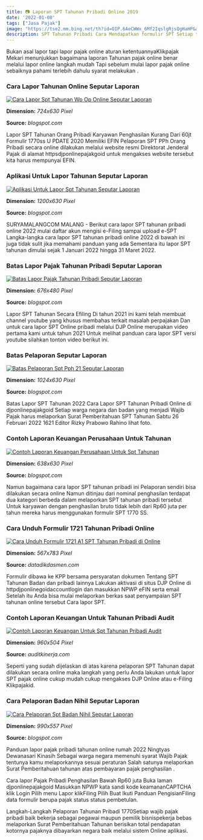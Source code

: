 ```yaml
---
title: 📷 Laporan SPT Tahunan Pribadi Online 2019
date: '2022-01-08'
tags: ["Jasa Pajak"]
image: "https://tse2.mm.bing.net/th?id=OIP.6AeCWWx_6Mf2IqslgRjsQgHaHP&amp;pid=15.1"
description: SPT Tahunan Pribadi Cara Mendapatkan formulir SPT Setiap tahun wajib pajak orang pribadi baik yang bekerja sebagai pegawai maupun pemilik bisnispekerja bebas
---
```




Bukan asal lapor tapi lapor pajak online aturan ketentuannyaKlikpajak Mekari menunjukkan bagaimana laporan Tahunan pajak online benar melalui lapor online langkah mudah Tapi sebelum mulai lapor pajak online sebaiknya pahami terlebih dahulu syarat melakukan .



### Cara Lapor Tahunan Online Seputar Laporan

[![Cara Lapor Spt Tahunan Wp Op Online  Seputar Laporan](https://lh6.googleusercontent.com/proxy/GzK5BxH9FPWXe1zz7Sn_FD29aiDl8vbomaOmyODYX3Iv47cMsKkhMw3nyOe36-kmpTICzNEcS7BzmYVs81_7MMcJVQzXLd9rSWR5PW_xXUloHtyiiweU2PASHppUGn9vBz9x8s9u=w1200-h630-p-k-no-nu)](https://lh6.googleusercontent.com/proxy/GzK5BxH9FPWXe1zz7Sn_FD29aiDl8vbomaOmyODYX3Iv47cMsKkhMw3nyOe36-kmpTICzNEcS7BzmYVs81_7MMcJVQzXLd9rSWR5PW_xXUloHtyiiweU2PASHppUGn9vBz9x8s9u=w1200-h630-p-k-no-nu)


**Dimension:** _724x630 Pixel_ 

**Source:** _blogspot.com_ 


Lapor SPT Tahunan Orang Pribadi Karyawan Penghasilan Kurang Dari 60jt Formulir 1770ss U PDATE 2020 Memiliki EFIN Pelaporan SPT PPh Orang Pribadi secara online dilakukan melalui website resmi Direktorat Jenderal Pajak di alamat httpsdjponlinepajakgoid untuk mengakses website tersebut kita harus mempunyai EFIN.


### Aplikasi Untuk Lapor Tahunan Seputar Laporan

[![Aplikasi Untuk Lapor Spt Tahunan  Seputar Laporan](https://lh6.googleusercontent.com/proxy/MxZKPCpAbQxJ7qFEjL2I-PtpfxXqQCZWX_P27fcXstytIAowTH6yRyISuwK6ys9VPFzxlpXa08BT24jaGEsJlSWe0gHnFC7L=w1200-h630-pd)](https://lh6.googleusercontent.com/proxy/MxZKPCpAbQxJ7qFEjL2I-PtpfxXqQCZWX_P27fcXstytIAowTH6yRyISuwK6ys9VPFzxlpXa08BT24jaGEsJlSWe0gHnFC7L=w1200-h630-pd)


**Dimension:** _1200x630 Pixel_ 

**Source:** _blogspot.com_ 


SURYAMALANGCOM MALANG - Berikut cara lapor SPT tahunan pribadi online 2022 mulai daftar akun mengisi e-Filing sampai upload e-SPT Langka-langka cara lapor SPT tahunan pribadi online 2022 di bawah ini juga tidak sulit jika memahami panduan yang ada Sementara itu lapor SPT tahunan dimulai sejak 1 Januari 2022 hingga 31 Maret 2022.


### Batas Lapor Pajak Tahunan Pribadi Seputar Laporan

[![Batas Lapor Pajak Tahunan Pribadi  Seputar Laporan](https://lh3.googleusercontent.com/proxy/dxXNI2uDC5wT8eAOmJrU0rZ1JQ9ITBVEXMxfqI6bOTCB11CBsezwxeA1qyqBFTOCGjc2VsYk8h_Ggy96bc5VpoArHh4-7U4vXMXllFz7=w1200-h630-p-k-no-nu)](https://lh3.googleusercontent.com/proxy/dxXNI2uDC5wT8eAOmJrU0rZ1JQ9ITBVEXMxfqI6bOTCB11CBsezwxeA1qyqBFTOCGjc2VsYk8h_Ggy96bc5VpoArHh4-7U4vXMXllFz7=w1200-h630-p-k-no-nu)


**Dimension:** _676x480 Pixel_ 

**Source:** _blogspot.com_ 


Lapor SPT Tahunan Secara Efiling Di tahun 2021 ini kami telah membuat channel youtube yang khusus membahas terkait masalah perpajakan Dan untuk cara lapor SPT Online pribadi melalui DJP Online merupakan video pertama kami untuk tahun 2021 Untuk melihat panduan cara lapor SPT versi youtube silahkan tonton video berikut ini.


### Batas Pelaporan Seputar Laporan

[![Batas Pelaporan Spt Pph 21  Seputar Laporan](https://lh5.googleusercontent.com/proxy/VFj4womixx8AUXezsaJIMPQHDW4IqRhsvjB7Mxh16bReFhfzG6Utd3xC_SoaqnMjOdAr8qBW_FZvtutb4aggl2HqRraSYrXnbbsFlnU_AGnVOV-yAs6h0a2ztd_gcIlBZ-Mpme0C=w1200-h630-p-k-no-nu)](https://lh5.googleusercontent.com/proxy/VFj4womixx8AUXezsaJIMPQHDW4IqRhsvjB7Mxh16bReFhfzG6Utd3xC_SoaqnMjOdAr8qBW_FZvtutb4aggl2HqRraSYrXnbbsFlnU_AGnVOV-yAs6h0a2ztd_gcIlBZ-Mpme0C=w1200-h630-p-k-no-nu)


**Dimension:** _1024x630 Pixel_ 

**Source:** _blogspot.com_ 


Batas Lapor SPT Tahunan 2022 Cara Lapor SPT Tahunan Pribadi Online di djponlinepajakgoid Setiap warga negara dan badan yang menjadi Wajib Pajak harus melaporkan Surat Pemberitahuan SPT Tahunan Sabtu 26 Februari 2022 1621 Editor Rizky Prabowo Rahino lihat foto.


### Contoh Laporan Keuangan Perusahaan Untuk Tahunan 

[![Contoh Laporan Keuangan Perusahaan Untuk Spt Tahunan ](https://lh6.googleusercontent.com/proxy/CcNUJHuKgJGJdF-ISpxZSHtv-6RXmV_eDUG72SdEr2CHTbSMQSctx7Wa_SDbNKz1B6ayFFgnmESj62LjCUrqRUqoZSBAwW-G0F5jZzxZupN8aqoRQzOt5LqqixP81qgQ89nEnSDciJtJ0YCBatLDbbz3ljJx1pSl1rSZclt_eu0ZFv8jhyipP1n7iCQp_XGrMo1Z=w1200-h630-p-k-no-nu)](https://lh6.googleusercontent.com/proxy/CcNUJHuKgJGJdF-ISpxZSHtv-6RXmV_eDUG72SdEr2CHTbSMQSctx7Wa_SDbNKz1B6ayFFgnmESj62LjCUrqRUqoZSBAwW-G0F5jZzxZupN8aqoRQzOt5LqqixP81qgQ89nEnSDciJtJ0YCBatLDbbz3ljJx1pSl1rSZclt_eu0ZFv8jhyipP1n7iCQp_XGrMo1Z=w1200-h630-p-k-no-nu)


**Dimension:** _638x630 Pixel_ 

**Source:** _blogspot.com_ 


Namun bagaimana cara lapor SPT tahunan pribadi ini Pelaporan sendiri bisa dilakukan secara online Namun ditinjau dari nominal penghasilan terdapat dua kategori berbeda dalam melaporkan SPT tahunan pribadi tersebut Untuk karyawan dengan penghasilan bruto tidak lebih dari Rp60 juta per tahun mereka harus menggunakan formulir SPT 1770 SS.


### Cara Unduh Formulir 1721 Tahunan Pribadi Online 

[![Cara Unduh Formulir 1721 A1 SPT Tahunan Pribadi di Online ](https://www.online-pajak.com/sites/pajak/files/inline-images/formulir-1721-a1-spt-tahunan-pribadi.jpg)](https://www.online-pajak.com/sites/pajak/files/inline-images/formulir-1721-a1-spt-tahunan-pribadi.jpg)


**Dimension:** _567x783 Pixel_ 

**Source:** _datadikdasmen.com_ 


Formulir dibawa ke KPP bersama persyaratan dokumen Tentang SPT Tahunan Badan dan pribadi lainnya Lakukan aktivasi di situs DJP Online di httpdjponlinegoidaccountlogin dan masukkan NPWP eFIN serta email Setelah itu Anda bisa mulai melaporkan berkas saat penyampaian SPT tahunan online tersebut Cara lapor SPT.


### Contoh Laporan Keuangan Untuk Tahunan Pribadi Audit 

[![Contoh Laporan Keuangan Untuk Spt Tahunan Pribadi  Audit ](https://storage.googleapis.com/fastwork-static/a9e7749a-6072-4bc7-b6d0-c6fe3157aa53.jpg)](https://storage.googleapis.com/fastwork-static/a9e7749a-6072-4bc7-b6d0-c6fe3157aa53.jpg)


**Dimension:** _960x504 Pixel_ 

**Source:** _auditkinerja.com_ 


Seperti yang sudah dijelaskan di atas karena pelaporan SPT Tahunan dapat dilakukan secara online maka langkah yang perlu Anda lakukan untuk lapor SPT pajak online cukup mudah cukup mengakses DJP Online atau e-Filing Klikpajakid.


### Cara Pelaporan Badan Nihil Seputar Laporan

[![Cara Pelaporan Spt Badan Nihil  Seputar Laporan](https://lh3.googleusercontent.com/proxy/rHoYyb-PL61Jih6z-1tNo4wFMUjF9_CiGrbKID_StcNeUjcUSp4_-ynzzafOS3zAceiRyo8UbvCFwGatPzdmYc1vsFMa2SUBP7dhkTMkeFxIkQUE_6mpGqlusgMZFr3cGxbEXcm2o_hKSIwtzXw=w1200-h630-p-k-no-nu)](https://lh3.googleusercontent.com/proxy/rHoYyb-PL61Jih6z-1tNo4wFMUjF9_CiGrbKID_StcNeUjcUSp4_-ynzzafOS3zAceiRyo8UbvCFwGatPzdmYc1vsFMa2SUBP7dhkTMkeFxIkQUE_6mpGqlusgMZFr3cGxbEXcm2o_hKSIwtzXw=w1200-h630-p-k-no-nu)


**Dimension:** _990x557 Pixel_ 

**Source:** _blogspot.com_ 



Panduan lapor pajak pribadi tahunan online rumah 2022 Ningtyas Dewanasari Kinasih Sebagai warga negara memenuhi syarat Wajib Pajak tentunya kamu melaporkannya sesuai peraturan Salah satunya melaporkan Surat Pemberitahuan tahunan atas pembayaran pajak penghasilan .


Cara lapor Pajak Pribadi Penghasilan Bawah Rp60 juta Buka laman djponlinepajakgoid Masukkan NPWP kata sandi kode keamananCAPTCHA klik Login Pilih menu Lapor klikFiling Pilih Buat Ikuti Panduan PengisianFiling data formulir berupa pajak status status pembetulan.


Langkah-Langkah Pelaporan Tahunan Pribadi 1770Setiap wajib pajak pribadi baik bekerja sebagai pegawai maupun pemilik bisnispekerja bebas melaporkan Surat Pemberitahuan Tahunan berisikan total pendapatan kotornya pajaknya dibayarkan negara baik melalui sistem Online aplikasi.





